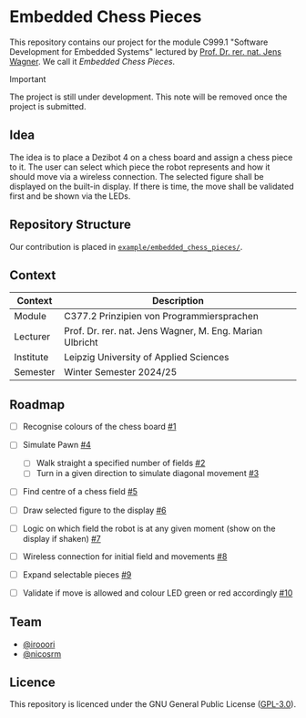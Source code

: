 # Embedded Chess Pieces

This repository contains our project for the module C999.1 "Software Development for Embedded Systems" lectured by [Prof. Dr. rer. nat. Jens Wagner](https://fim.htwk-leipzig.de/fakultaet/personen/professorinnen-und-professoren/jens-wagner/). We call it *Embedded Chess Pieces*.

> [!IMPORTANT]
> The project is still under development. This note will be removed once the project is submitted.


## Idea

The idea is to place a Dezibot 4 on a chess board and assign a chess piece to it. The user can select which piece the robot represents and how it should move via a wireless connection. The selected figure shall be displayed on the built-in display. If there is time, the move shall be validated first and be shown via the LEDs.


## Repository Structure

Our contribution is placed in [`example/embedded_chess_pieces/`](./example/embedded_chess_pieces/).
<!-- TODO: State changes -->


## Context

| Context    | Description                                                                         |
|------------|-------------------------------------------------------------------------------------|
| Module     | C377.2 Prinzipien von Programmiersprachen                                           |
| Lecturer   | Prof. Dr. rer. nat. Jens Wagner, M. Eng. Marian Ulbricht                            |
| Institute  | Leipzig University of Applied Sciences                                              |
| Semester   | Winter Semester 2024/25                                                             |


## Roadmap

- [ ] Recognise colours of the chess board [#1](/../../issues/1)
- [ ] Simulate Pawn [#4](/../../issues/4)
    - [ ] Walk straight a specified number of fields [#2](/../../issues/2)
    - [ ] Turn in a given direction to simulate diagonal movement [#3](/../../issues/3)
- [ ] Find centre of a chess field [#5](/../../issues/5)
- [ ] Draw selected figure to the display [#6](/../../issues/6)
- [ ] Logic on which field the robot is at any given moment (show on the display if shaken) [#7](/../../issues/7)
- [ ] Wireless connection for initial field and movements [#8](/../../issues/8)
- [ ] Expand selectable pieces [#9](/../../issues/9)
- [ ] Validate if move is allowed and colour LED green or red accordingly [#10](/../../issues/10)


## Team

- [@irooori](https://github.com/irooori)
- [@nicosrm](https://github.com/nicosrm)


## Licence

This repository is licenced under the GNU General Public License ([GPL-3.0](./LICENSE.txt)).
<!-- TODO: State changes -->
